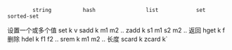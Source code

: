 			string			hash				list			set			sorted-set
设置一个或多个值	set k v										sadd k m1 m2 ..		zadd k s1 m1 s2 m2 ..
返回						hget k f	
删除						hdel k f1 f2 ..						srem k m1 m2 ..
长度													scard k			zcard k`
